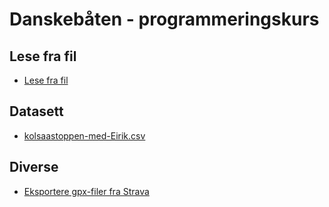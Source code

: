 # Danskebåten - programmeringskurs

## Lese fra fil

- [Lese fra fil](lese-fra-fil.md)

## Datasett

- [kolsaastoppen-med-Eirik.csv](https://raw.githubusercontent.com/thorcc/Programmeringskurs-Sandvika/master/datasett/kolsaastoppen_med_Eirik.csv)

## Diverse

- [Eksportere gpx-filer fra Strava](diverse/eksportere-gpx-fra-strava.md)
